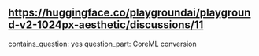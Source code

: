 ## https://huggingface.co/playgroundai/playground-v2-1024px-aesthetic/discussions/11

contains_question: yes
question_part: CoreML conversion